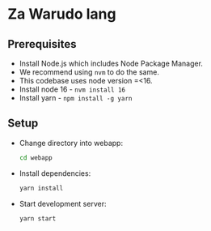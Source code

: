 # Za Warudo lang

## Prerequisites

- Install Node.js which includes Node Package Manager.
- We recommend using `nvm` to do the same.
- This codebase uses node version =<16.
- Install node 16 - `nvm install 16`
- Install yarn - `npm install -g yarn`

## Setup

- Change directory into webapp:

  ```bash
  cd webapp
  ```

- Install dependencies:

  ```bash
  yarn install
  ```

- Start development server:

  ```bash
  yarn start
  ```
